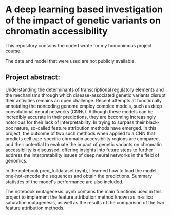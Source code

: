 # A deep learning based investigation of the impact of genetic variants on chromatin accessibility

This repository contains the code I wrote for my homonimous project course. 

The data and model that were used are not publicly available.

## Project abstract: 

Understanding the determinants of transcriptional regulatory elements and the mechanisms through which disease-associated genetic variants disrupt their activities remains an open
challenge. Recent attempts at functionally annotating the noncoding genome employ complex models, such as deep convolutional neural networks (CNNs). Although these models can be incredibly accurate in their predictions, they are becoming increasingly notorious for their lack of interpretability. In trying to surpass their black-box
nature, so-called feature attribution methods have emerged. In this project, the outcome of two such methods when applied to a CNN that predicts cell type-specific chromatin accessibility regions are compared, and their potential to evaluate the impact of genetic variants on chromatin accessibility is discussed, offering insights into future steps to further address the interpretability issues of deep neural networks in the field of genomics.


In the notebook pred_fulldataset.ipynb, I learned how to load the model, one-hot-encode the sequences and obtain the predictions. Summary statistics of the model's performance are also included. 

The notebook mutagenesis.ipynb contains the main functions used in this project to implement the feature attribution method known as in-silico saturation mutagenesis, as well as the results of the comparison of the two feature attribution methods. 

